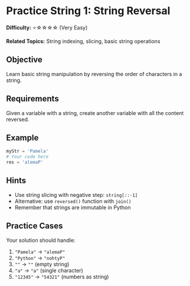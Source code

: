 # Practice String 1: String Reversal

**Difficulty:** ⭐☆☆☆☆ (Very Easy)

**Related Topics:** String indexing, slicing, basic string operations

## Objective

Learn basic string manipulation by reversing the order of characters in a string.

## Requirements

Given a variable with a string, create another variable with all the content reversed.

## Example

```python
myStr = 'Pamela'
# Your code here
res = 'alemaP'
```

## Hints

- Use string slicing with negative step: `string[::-1]`
- Alternative: use `reversed()` function with `join()`
- Remember that strings are immutable in Python

## Practice Cases

Your solution should handle:

1. `"Pamela"` → `"alemaP"`
2. `"Python"` → `"nohtyP"`
3. `""` → `""` (empty string)
4. `"a"` → `"a"` (single character)
5. `"12345"` → `"54321"` (numbers as string)